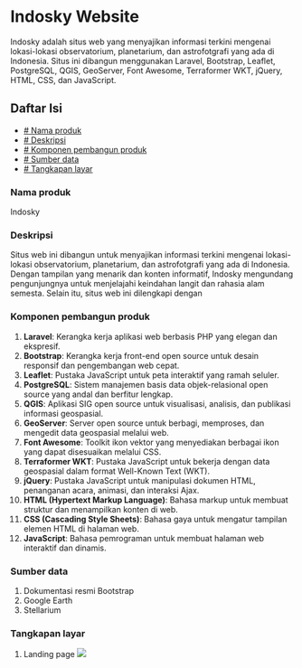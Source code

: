 # Indosky Website

Indosky adalah situs web yang menyajikan informasi terkini mengenai lokasi-lokasi observatorium, planetarium, dan astrofotgrafi yang ada di Indonesia. Situs ini dibangun menggunakan Laravel, Bootstrap, Leaflet, PostgreSQL, QGIS, GeoServer, Font Awesome, Terraformer WKT, jQuery, HTML, CSS, dan JavaScript.

## Daftar Isi

- [# Nama produk](#nama-produk)
- [# Deskripsi](#deskripsi)
- [# Komponen pembangun produk](#komponen-pembangun-produk)
- [# Sumber data](#sumber-data)
- [# Tangkapan layar](#tangkapan-layar)

### Nama produk
Indosky

### Deskripsi
Situs web ini dibangun untuk menyajikan informasi terkini mengenai lokasi-lokasi observatorium, planetarium, dan astrofotgrafi yang ada di Indonesia. Dengan tampilan yang menarik dan konten informatif, Indosky mengundang pengunjungnya untuk menjelajahi keindahan langit dan rahasia alam semesta. Selain itu, situs web ini dilengkapi dengan 

### Komponen pembangun produk
1. **Laravel**: Kerangka kerja aplikasi web berbasis PHP yang elegan dan ekspresif.
2. **Bootstrap**: Kerangka kerja front-end open source untuk desain responsif dan pengembangan web cepat.
3. **Leaflet**: Pustaka JavaScript untuk peta interaktif yang ramah seluler.
4. **PostgreSQL**: Sistem manajemen basis data objek-relasional open source yang andal dan berfitur lengkap.
5. **QGIS**: Aplikasi SIG open source untuk visualisasi, analisis, dan publikasi informasi geospasial.
6. **GeoServer**: Server open source untuk berbagi, memproses, dan mengedit data geospasial melalui web.
7. **Font Awesome**: Toolkit ikon vektor yang menyediakan berbagai ikon yang dapat disesuaikan melalui CSS.
8. **Terraformer WKT**: Pustaka JavaScript untuk bekerja dengan data geospasial dalam format Well-Known Text (WKT).
9. **jQuery**: Pustaka JavaScript untuk manipulasi dokumen HTML, penanganan acara, animasi, dan interaksi Ajax.
10. **HTML (Hypertext Markup Language)**: Bahasa markup untuk membuat struktur dan menampilkan konten di web.
11. **CSS (Cascading Style Sheets)**: Bahasa gaya untuk mengatur tampilan elemen HTML di halaman web.
12. **JavaScript**: Bahasa pemrograman untuk membuat halaman web interaktif dan dinamis.

### Sumber data
1. Dokumentasi resmi Bootstrap
2. Google Earth
3. Stellarium

### Tangkapan layar
1. Landing page
   <img src="asstes/landing.png">
